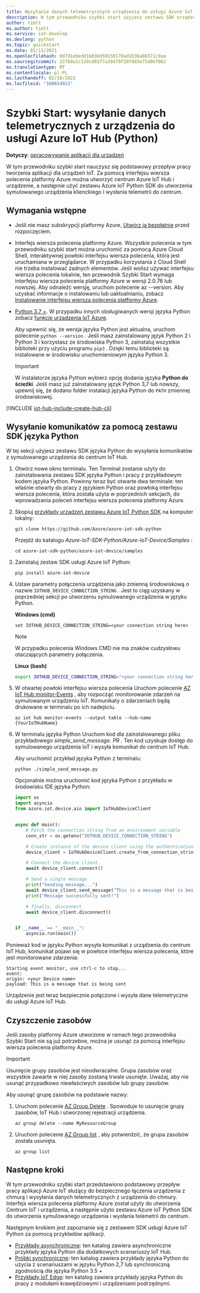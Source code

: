 ```yaml
---
title: Wysyłanie danych telemetrycznych urządzenia do usługi Azure IoT Hub — szybki start (Python)
description: W tym przewodniku szybki start użyjesz zestawu SDK urządzeń IoT Hub platformy Azure dla języka Python, aby wysyłać dane telemetryczne z urządzenia do centrum IoT Hub.
author: timlt
ms.author: timlt
ms.service: iot-develop
ms.devlang: python
ms.topic: quickstart
ms.date: 01/11/2021
ms.openlocfilehash: 0d791ebedd1b03bd50150170ad1b36a08371c9ae
ms.sourcegitcommit: 227b9a1c120cd01f7a39479f20f883e75d86f062
ms.translationtype: MT
ms.contentlocale: pl-PL
ms.lasthandoff: 02/18/2021
ms.locfileid: "100654921"
---
```

# <a name="quickstart-send-telemetry-from-a-device-to-an-azure-iot-hub-python"></a>Szybki Start: wysyłanie danych telemetrycznych z urządzenia do usługi Azure IoT Hub (Python)

**Dotyczy**: [opracowywanie aplikacji dla urządzeń](about-iot-develop.md#device-application-development)

W tym przewodniku szybki start nauczysz się podstawowy przepływ pracy tworzenia aplikacji dla urządzeń IoT. Za pomocą interfejsu wiersza polecenia platformy Azure można utworzyć centrum Azure IoT Hub i urządzenie, a następnie użyć zestawu Azure IoT Python SDK do utworzenia symulowanego urządzenia klienckiego i wysłania telemetrii do centrum. 

## <a name="prerequisites"></a>Wymagania wstępne
- Jeśli nie masz subskrypcji platformy Azure, [Utwórz ją bezpłatnie](https://azure.microsoft.com/free/?WT.mc_id=A261C142F) przed rozpoczęciem.
- Interfejs wiersza polecenia platformy Azure. Wszystkie polecenia w tym przewodniku szybki start można uruchomić za pomocą Azure Cloud Shell, interaktywnej powłoki interfejsu wiersza polecenia, która jest uruchamiana w przeglądarce. W przypadku korzystania z Cloud Shell nie trzeba instalować żadnych elementów. Jeśli wolisz używać interfejsu wiersza polecenia lokalnie, ten przewodnik Szybki Start wymaga interfejsu wiersza polecenia platformy Azure w wersji 2.0.76 lub nowszej. Aby odnaleźć wersję, uruchom polecenie az --version. Aby uzyskać informacje o instalowaniu lub uaktualnianiu, zobacz [Instalowanie interfejsu wiersza polecenia platformy Azure]( /cli/azure/install-azure-cli).
- [Python 3.7 +](https://www.python.org/downloads/). W przypadku innych obsługiwanych wersji języka Python zobacz [funkcje urządzenia IoT Azure](https://github.com/Azure/azure-iot-sdk-python/tree/master/azure-iot-device#azure-iot-device-features).
    
    Aby upewnić się, że wersja języka Python jest aktualna, uruchom polecenie `python --version` . Jeśli masz zainstalowany język Python 2 i Python 3 i korzystasz ze środowiska Python 3, zainstaluj wszystkie biblioteki przy użyciu programu `pip3` . Dzięki temu biblioteki są instalowane w środowisku uruchomieniowym języka Python 3.
    > [!IMPORTANT]
    > W instalatorze języka Python wybierz opcję dodania języka **Python do ścieżki**. Jeśli masz już zainstalowany język Python 3,7 lub nowszy, upewnij się, że dodano folder instalacji języka Python do `PATH` zmiennej środowiskowej.

[!INCLUDE [iot-hub-include-create-hub-cli](../../includes/iot-hub-include-create-hub-cli.md)]

## <a name="use-the-python-sdk-to-send-messages"></a>Wysyłanie komunikatów za pomocą zestawu SDK języka Python
W tej sekcji użyjesz zestawu SDK języka Python do wysyłania komunikatów z symulowanego urządzenia do centrum IoT Hub.

1. Otwórz nowe okno terminalu. Ten Terminal zostanie użyty do zainstalowania zestawu SDK języka Python i pracy z przykładowym kodem języka Python. Powinny teraz być otwarte dwa terminale: ten właśnie otwarty do pracy z językiem Python oraz powłoką interfejsu wiersza polecenia, która została użyta w poprzednich sekcjach, do wprowadzania poleceń interfejsu wiersza polecenia platformy Azure.       

1. Skopiuj [przykłady urządzeń zestawu Azure IoT Python SDK](https://github.com/Azure/azure-iot-sdk-python/tree/master/azure-iot-device/samples) na komputer lokalny:

    ```console
    git clone https://github.com/Azure/azure-iot-sdk-python
    ```

    Przejdź do katalogu *Azure-IoT-SDK-Python/Azure-IoT-Device/Samples* :

    ```console
    cd azure-iot-sdk-python/azure-iot-device/samples
    ```
1. Zainstaluj zestaw SDK usługi Azure IoT Python:

    ```console
    pip install azure-iot-device
    ```
1. Ustaw parametry połączenia urządzenia jako zmienną środowiskową o nazwie `IOTHUB_DEVICE_CONNECTION_STRING` . Jest to ciąg uzyskany w poprzedniej sekcji po utworzeniu symulowanego urządzenia w języku Python.

    **Windows (cmd)**

    ```console
    set IOTHUB_DEVICE_CONNECTION_STRING=<your connection string here>
    ```

    > [!NOTE]
    > W przypadku polecenia Windows CMD nie ma znaków cudzysłowu otaczających parametry połączenia.

    **Linux (bash)**

    ```bash
    export IOTHUB_DEVICE_CONNECTION_STRING="<your connection string here>"
    ```

1. W otwartej powłoki interfejsu wiersza polecenia Uruchom polecenie [AZ IoT Hub monitor-Events](https://docs.microsoft.com/cli/azure/ext/azure-iot/iot/hub?view=azure-cli-latest#ext-azure-iot-az-iot-hub-monitor-events&preserve-view=true) , aby rozpocząć monitorowanie zdarzeń na symulowanym urządzeniu IoT.  Komunikaty o zdarzeniach będą drukowane w terminalu po ich nadejściu.

    ```azurecli
    az iot hub monitor-events --output table --hub-name {YourIoTHubName}
    ```

1. W terminalu języka Python Uruchom kod dla zainstalowanego pliku przykładowego *simple_send_message. PR* . Ten kod uzyskuje dostęp do symulowanego urządzenia IoT i wysyła komunikat do centrum IoT Hub.

    Aby uruchomić przykład języka Python z terminalu:
    ```console
    python ./simple_send_message.py
    ```

    Opcjonalnie można uruchomić kod języka Python z przykładu w środowisku IDE języka Python:
    ```python
    import os
    import asyncio
    from azure.iot.device.aio import IoTHubDeviceClient


    async def main():
        # Fetch the connection string from an environment variable
        conn_str = os.getenv("IOTHUB_DEVICE_CONNECTION_STRING")

        # Create instance of the device client using the authentication provider
        device_client = IoTHubDeviceClient.create_from_connection_string(conn_str)

        # Connect the device client.
        await device_client.connect()

        # Send a single message
        print("Sending message...")
        await device_client.send_message("This is a message that is being sent")
        print("Message successfully sent!")

        # finally, disconnect
        await device_client.disconnect()


    if __name__ == "__main__":
        asyncio.run(main())
    ```

Ponieważ kod w języku Python wysyła komunikat z urządzenia do centrum IoT Hub, komunikat pojawi się w powłoce interfejsu wiersza polecenia, które jest monitorowane zdarzenia:

```output
Starting event monitor, use ctrl-c to stop...
event:
origin: <your Device name>
payload: This is a message that is being sent
```

Urządzenie jest teraz bezpiecznie połączone i wysyła dane telemetryczne do usługi Azure IoT Hub.

## <a name="clean-up-resources"></a>Czyszczenie zasobów
Jeśli zasoby platformy Azure utworzone w ramach tego przewodnika Szybki Start nie są już potrzebne, można je usunąć za pomocą interfejsu wiersza polecenia platformy Azure.

> [!IMPORTANT]
> Usunięcie grupy zasobów jest nieodwracalne. Grupa zasobów oraz wszystkie zawarte w niej zasoby zostaną trwale usunięte. Uważaj, aby nie usunąć przypadkowo niewłaściwych zasobów lub grupy zasobów.

Aby usunąć grupę zasobów na podstawie nazwy:
1. Uruchom polecenie [AZ Group Delete](https://docs.microsoft.com/cli/azure/group?view=azure-cli-latest#az-group-delete&preserve-view=true) . Spowoduje to usunięcie grupy zasobów, IoT Hub i utworzonej rejestracji urządzenia.

    ```azurecli
    az group delete --name MyResourceGroup
    ```
1. Uruchom polecenie [AZ Group list](https://docs.microsoft.com/cli/azure/group?view=azure-cli-latest#az-group-list&preserve-view=true) , aby potwierdzić, że grupa zasobów została usunięta.  

    ```azurecli
    az group list
    ```

## <a name="next-steps"></a>Następne kroki
W tym przewodniku szybki start przedstawiono podstawowy przepływ pracy aplikacji Azure IoT służący do bezpiecznego łączenia urządzenia z chmurą i wysyłania danych telemetrycznych z urządzenia do chmury. Interfejs wiersza polecenia platformy Azure został użyty do utworzenia Centrum IoT i urządzenia, a następnie użyto zestawu Azure IoT Python SDK do utworzenia symulowanego urządzenia i wysłania telemetrii do centrum. 

Następnym krokiem jest zapoznanie się z zestawem SDK usługi Azure IoT Python za pomocą przykładów aplikacji.

- [Przykłady asynchroniczne](https://github.com/Azure/azure-iot-sdk-python/tree/master/azure-iot-device/samples/async-hub-scenarios): ten katalog zawiera asynchroniczne przykłady języka Python dla dodatkowych scenariuszy IoT Hub.
- [Próbki synchroniczne](https://github.com/Azure/azure-iot-sdk-python/tree/master/azure-iot-device/samples/sync-samples): ten katalog zawiera przykłady języka Python do użycia z scenariuszami w języku Python 2,7 lub synchroniczną zgodnością dla języka Python 3.5 +
- [Przykłady IoT Edge](https://github.com/Azure/azure-iot-sdk-python/tree/master/azure-iot-device/samples/async-edge-scenarios): ten katalog zawiera przykłady języka Python do pracy z modułami krawędziowymi i urządzeniami podrzędnymi.